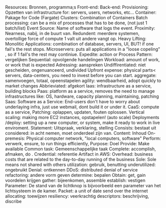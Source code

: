 Resources: Bronnen, programma;s 
Front-end:
Back-end:
Provisioning: Opzetten van infrastructure for: servers, users, networks, etc...
Container: Pakage for Code   (Fargate)
Clusters: Combination of Containers
Batch processing: can be a mix of processes that has to be done, (not just 1 batch/list)
Event Source: Name of software that logs the event. 
Proximity: Nearness, nabij, in de buurt van. 
Redundent: meerdere systemen, overtollige force of compute  1 valt uit  andere vangt op. 
Heavy Lifting: 
Monolitic Applications: combination of database, servers, UI,  BUT! if one fail's the rest stops. 
Microservers: puts all applications in a "loose copeling" , so if 1 fail's the rest may continiue. 
Expedite: action or Process
Pattern: vergelijken
Sequential: opvolgende handelingen 
Workload: amount of work, or work that is expected
Adressing: aanspreken
Undiffirentiated: niet gescheiden, ongenuanceerd, undivided
Upfront expense: physical parts< servers, data-centers, you need to invest before you can start. 
aggregate: samenvoegen, totaal, opeenstapelen
agility: wendbaarheid, adopt quickly to market changes
Abbrieviated: afgekort
Iaas: infrastructure as a service, building blocks
Paas: platform as a service,  removes the need to manage infrastructures like: OS, hardware, capacity planning, maintaining, patching
Saas: Software as a Service: End-users don't have to worry about underlaying infra, just use webmail, dont build it or under it. 
CaaS: compute as a service, 
Patching: oplappen, updaten, fouten oplossen. 
Vertical scaling: making more EC2 instances, opstapelen! (auto scale)
Deployments /deploy: setting up a new computer, or system, make it ready to work in live enviroment. 
Statement: Uitspraak, verklaring, stelling
Consists: bestaat uit 
considered: in acht nemen, moet onderdeel zijn van.
Content: Inhoud
On-premesis: Physical computer network, "local computers, software" 
Perform: verwerk, ensure, to run things efficiently, 
Purpose: Doel
Provide: Make available
Common task: Gemeenschappelijke taak
Complete: accomplish, afmaken, do . 
Credential: referentie
Artifact in AWS: 
Overhead: business costs that are related to the day-to-day running of the business
Sole: Sole means not shared with others
utilization: gebruik, benutting
underutilized: ongebruikt
Denial: ontkennen
DDoS: distributed denial of service 
refactoring: andere vorm geven 
determine: bepalen
Obtain: get, gain voordelen krijgen
gather: bijeenkomen, assemble
establish: vestigen
Parameter: De stand van de lichtknop is bijvoorbeeld een parameter van het lichtsysteem in de kamer.
Packet: a unit of date send over the internet
allocating: toewijzen
resiliency: veerkrachtig
descriptors: beschrijving, discribe